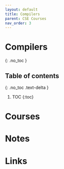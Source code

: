 ```yaml
---
layout: default
title: Compilers
parent: CSE Courses
nav_order: 3
---
```


# Compilers
{: .no_toc }

## Table of contents
{: .no_toc .text-delta }

1. TOC
{:toc}

# Courses

# Notes

# Links
